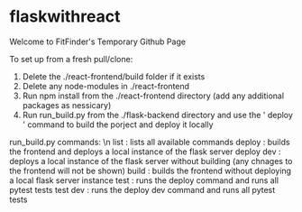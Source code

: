 # flaskwithreact
Welcome to FitFinder's Temporary Github Page

To set up from a fresh pull/clone:
1. Delete the ./react-frontend/build folder if it exists
2. Delete any node-modules in ./react-frontend
3. Run npm install from the ./react-frontend directory (add any additional packages as nessicary)
4. Run run_build.py from the ./flask-backend directory and use the ' deploy ' command to build the porject and deploy it locally

run_build.py commands: \n
list : lists all available commands
deploy : builds the frontend and deploys a local instance of the flask server
deploy dev : deploys a local instance of the flask server without building (any chnages to the frontend will not be shown)
build : builds the frontend without deploying a local flask server instance
test : runs the deploy command and runs all pytest tests
test dev : runs the deploy dev command and runs all pytest tests
